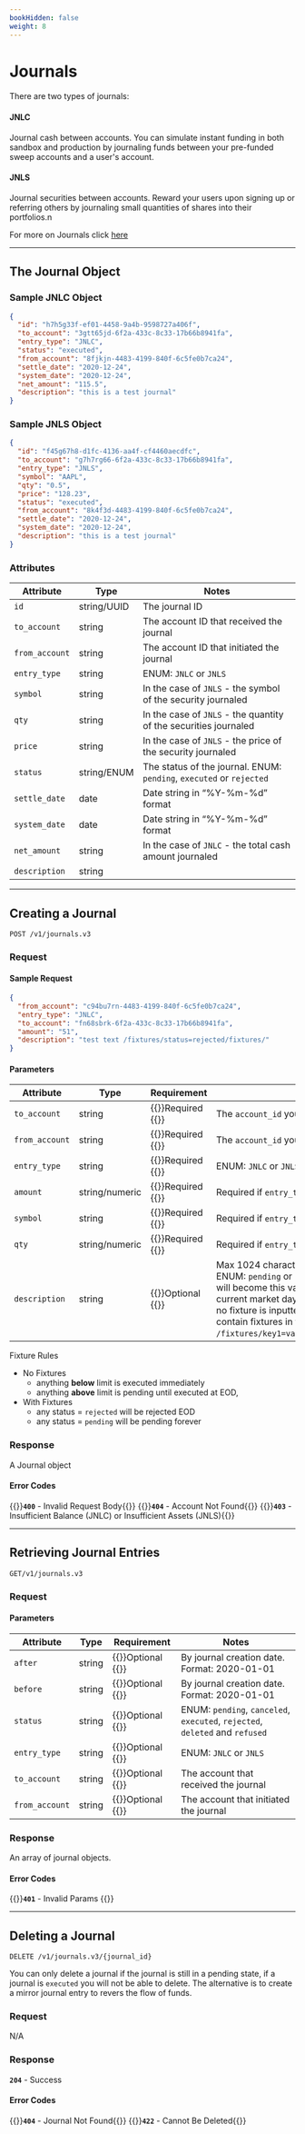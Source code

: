 ```yaml
---
bookHidden: false
weight: 8
---
```


# Journals

There are two types of journals:

#### JNLC

Journal cash between accounts. You can simulate instant funding in both sandbox and production by journaling funds between your pre-funded sweep accounts and a user's account.

#### JNLS

Journal securities between accounts. Reward your users upon signing up or referring others by journaling small quantities of shares into their portfolios.n

For more on Journals click [here](/docs/api-overview/#journal-api)

---

## **The Journal Object**

### Sample JNLC Object

```json
{
  "id": "h7h5g33f-ef01-4458-9a4b-9598727a406f",
  "to_account": "3gtt65jd-6f2a-433c-8c33-17b66b8941fa",
  "entry_type": "JNLC",
  "status": "executed",
  "from_account": "8fjkjn-4483-4199-840f-6c5fe0b7ca24",
  "settle_date": "2020-12-24",
  "system_date": "2020-12-24",
  "net_amount": "115.5",
  "description": "this is a test journal"
}
```

### Sample JNLS Object

```json
{
  "id": "f45g67h8-d1fc-4136-aa4f-cf4460aecdfc",
  "to_account": "g7h7rg66-6f2a-433c-8c33-17b66b8941fa",
  "entry_type": "JNLS",
  "symbol": "AAPL",
  "qty": "0.5",
  "price": "128.23",
  "status": "executed",
  "from_account": "8k4f3d-4483-4199-840f-6c5fe0b7ca24",
  "settle_date": "2020-12-24",
  "system_date": "2020-12-24",
  "description": "this is a test journal"
}
```

### Attributes

| Attribute      | Type        | Notes                                                                |
| -------------- | ----------- | -------------------------------------------------------------------- |
| `id`           | string/UUID | The journal ID                                                       |
| `to_account`   | string      | The account ID that received the journal                             |
| `from_account` | string      | The account ID that initiated the journal                            |
| `entry_type`   | string      | ENUM: `JNLC` or `JNLS`                                               |
| `symbol`       | string      | In the case of `JNLS` - the symbol of the security journaled         |
| `qty`          | string      | In the case of `JNLS` - the quantity of the securities journaled     |
| `price`        | string      | In the case of `JNLS` - the price of the security journaled          |
| `status`       | string/ENUM | The status of the journal. ENUM: `pending`, `executed` or `rejected` |
| `settle_date`  | date        | Date string in “%Y-%m-%d” format                                     |
| `system_date`  | date        | Date string in “%Y-%m-%d” format                                     |
| `net_amount`   | string      | In the case of `JNLC` - the total cash amount journaled              |
| `description`  | string      |                                                                      |

---

## **Creating a Journal**

`POST /v1/journals.v3`

### Request

#### Sample Request

```json
{
  "from_account": "c94bu7rn-4483-4199-840f-6c5fe0b7ca24",
  "entry_type": "JNLC",
  "to_account": "fn68sbrk-6f2a-433c-8c33-17b66b8941fa",
  "amount": "51",
  "description": "test text /fixtures/status=rejected/fixtures/"
}
```

#### Parameters

| Attribute      | Type           | Requirement                           | Notes                                                                                                                                                                                                                                                                                                                      |
| -------------- | -------------- | ------------------------------------- | -------------------------------------------------------------------------------------------------------------------------------------------------------------------------------------------------------------------------------------------------------------------------------------------------------------------------- |
| `to_account`   | string         | {{<hint danger>}}Required {{</hint>}} | The `account_id` you wish to journal to                                                                                                                                                                                                                                                                                    |
| `from_account` | string         | {{<hint danger>}}Required {{</hint>}} | The `account_id` you wish to journal from                                                                                                                                                                                                                                                                                  |
| `entry_type`   | string         | {{<hint danger>}}Required {{</hint>}} | ENUM: `JNLC` or `JNLS`                                                                                                                                                                                                                                                                                                     |
| `amount`       | string/numeric | {{<hint danger>}}Required {{</hint>}} | Required if `entry_type` = `JNLC`                                                                                                                                                                                                                                                                                          |
| `symbol`       | string         | {{<hint danger>}}Required {{</hint>}} | Required if `entry_type` = `JNLS`                                                                                                                                                                                                                                                                                          |
| `qty`          | string/numeric | {{<hint danger>}}Required {{</hint>}} | Required if `entry_type` = `JNLS`                                                                                                                                                                                                                                                                                          |
| `description`  | string         | {{<hint info>}}Optional {{</hint>}}   | Max 1024 characters. Can include fixtures. ENUM: `pending` or `rejected`. Journal's status will become this value at the end of the current market day (will default to `executed` if no fixture is inputted). The description can contain fixtures in the following format: `/fixtures/key1=value1,key2=value2/fixtures`. |

Fixture Rules

- No Fixtures
  - anything **below** limit is executed immediately
  - anything **above** limit is pending until executed at EOD,
- With Fixtures
  - any status = `rejected` will be rejected EOD
  - any status = `pending` will be pending forever

### Response

A Journal object

#### Error Codes

{{<hint warning>}}**`400`** - Invalid Request Body{{</hint>}}
{{<hint warning>}}**`404`** - Account Not Found{{</hint>}}
{{<hint warning>}}**`403`** - Insufficient Balance (JNLC) or Insufficient Assets (JNLS){{</hint>}}

---

## **Retrieving Journal Entries**

`GET/v1/journals.v3`

### Request

#### Parameters

| Attribute      | Type   | Requirement                         | Notes                                                                        |
| -------------- | ------ | ----------------------------------- | ---------------------------------------------------------------------------- |
| `after`        | string | {{<hint info>}}Optional {{</hint>}} | By journal creation date. Format: 2020-01-01                                 |
| `before`       | string | {{<hint info>}}Optional {{</hint>}} | By journal creation date. Format: 2020-01-01                                 |
| `status`       | string | {{<hint info>}}Optional {{</hint>}} | ENUM: `pending`, `canceled`, `executed`, `rejected`, `deleted` and `refused` |
| `entry_type`   | string | {{<hint info>}}Optional {{</hint>}} | ENUM: `JNLC` or `JNLS`                                                       |
| `to_account`   | string | {{<hint info>}}Optional {{</hint>}} | The account that received the journal                                        |
| `from_account` | string | {{<hint info>}}Optional {{</hint>}} | The account that initiated the journal                                       |

### Response

An array of journal objects.

#### Error Codes

{{<hint warning>}}**`401`** - Invalid Params {{</hint>}}

---

## **Deleting a Journal**

`DELETE /v1/journals.v3/{journal_id}`

You can only delete a journal if the journal is still in a pending state, if a journal is `executed` you will not be able to delete. The alternative is to create a mirror journal entry to revers the flow of funds.

### Request

N/A

### Response

**`204`** - Success

#### Error Codes

{{<hint warning>}}**`404`** - Journal Not Found{{</hint>}}
{{<hint warning>}}**`422`** - Cannot Be Deleted{{</hint>}}

&nbsp;
